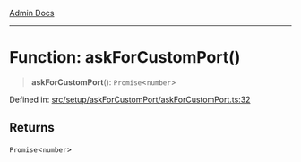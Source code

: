 [Admin Docs](/)

***

# Function: askForCustomPort()

> **askForCustomPort**(): `Promise`\<`number`\>

Defined in: [src/setup/askForCustomPort/askForCustomPort.ts:32](https://github.com/abhassen44/talawa-admin/blob/bb7b6d5252385a81ad100b897eb0cba4f7ba10d2/src/setup/askForCustomPort/askForCustomPort.ts#L32)

## Returns

`Promise`\<`number`\>
